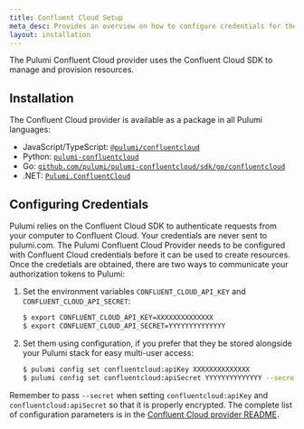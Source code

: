```yaml
---
title: Confluent Cloud Setup
meta_desc: Provides an overview on how to configure credentials for the Pulumi Confluent Cloud Provider.
layout: installation
---
```


The Pulumi Confluent Cloud provider uses the Confluent Cloud SDK to manage and provision resources.

## Installation

The Confluent Cloud provider is available as a package in all Pulumi languages:

* JavaScript/TypeScript: [`@pulumi/confluentcloud`](https://www.npmjs.com/package/@pulumi/confluentcloud)
* Python: [`pulumi-confluentcloud`](https://pypi.org/project/pulumi-confluentcloud/)
* Go: [`github.com/pulumi/pulumi-confluentcloud/sdk/go/confluentcloud`](https://github.com/pulumi/pulumi-confluentcloud)
* .NET: [`Pulumi.ConfluentCloud`](https://www.nuget.org/packages/Pulumi.ConfluentCloud)

## Configuring Credentials

Pulumi relies on the Confluent Cloud SDK to authenticate requests from your computer to Confluent Cloud. Your credentials are never sent
to pulumi.com. The Pulumi Confluent Cloud Provider needs to be configured with Confluent Cloud credentials
before it can be used to create resources. Once the credetials are obtained, there are two ways to communicate your authorization tokens to Pulumi:

1. Set the environment variables `CONFLUENT_CLOUD_API_KEY` and `CONFLUENT_CLOUD_API_SECRET`:

    ```bash
    $ export CONFLUENT_CLOUD_API_KEY=XXXXXXXXXXXXXX
    $ export CONFLUENT_CLOUD_API_SECRET=YYYYYYYYYYYYYY
    ```

2. Set them using configuration, if you prefer that they be stored alongside your Pulumi stack for easy multi-user access:

    ```bash
    $ pulumi config set confluentcloud:apiKey XXXXXXXXXXXXXX
    $ pulumi config set confluentcloud:apiSecret YYYYYYYYYYYYYY --secret
    ```

Remember to pass `--secret` when setting `confluentcloud:apiKey` and `confluentcloud:apiSecret` so that it is properly encrypted. The complete list of
configuration parameters is in the [Confluent Cloud provider README](https://github.com/pulumi/pulumi-confluentcloud/blob/master/README.md).
